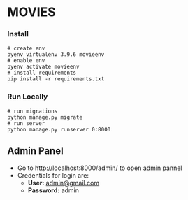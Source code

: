 # MOVIES

### Install

```shell
# create env
pyenv virtualenv 3.9.6 movieenv
# enable env
pyenv activate movieenv
# install requirements
pip install -r requirements.txt
```

### Run Locally

```shell
# run migrations
python manage.py migrate
# run server
python manage.py runserver 0:8000
```

## Admin Panel

- Go to http://localhost:8000/admin/ to open admin pannel
- Credentials for login are:
  - **User:** admin@gmail.com
  - **Password:** admin
